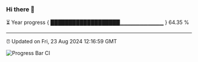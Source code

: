 ### Hi there 👋

⏳ Year progress { ███████████████████▁▁▁▁▁▁▁▁▁▁▁ } 64.35 %

---

⏰ Updated on Fri, 23 Aug 2024 12:16:59 GMT

![Progress Bar CI](https://github.com/Shyam-Makwana/GitHub-Actions-Demo/workflows/Progress%20Bar%20CI/badge.svg)
